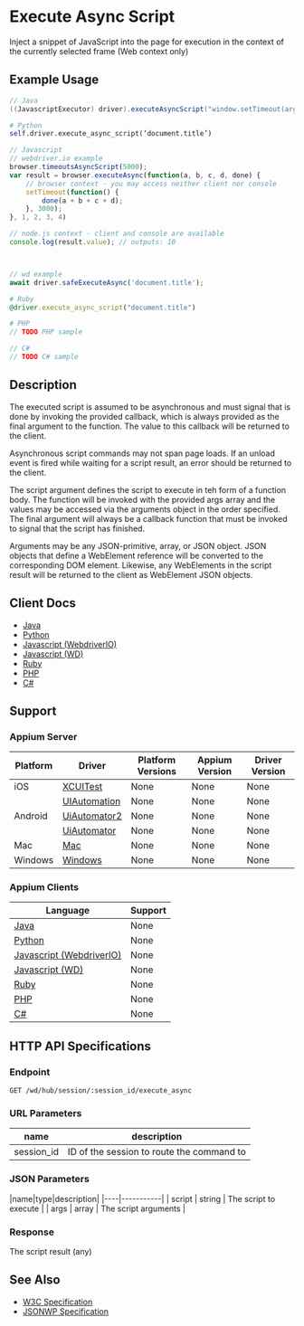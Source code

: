 # Execute Async Script

Inject a snippet of JavaScript into the page for execution in the context of the currently selected frame (Web context only)
## Example Usage

```java
// Java
((JavascriptExecutor) driver).executeAsyncScript("window.setTimeout(arguments[arguments.length - 1], 500);");

```

```python
# Python
self.driver.execute_async_script(‘document.title’)

```

```javascript
// Javascript
// webdriver.io example
browser.timeoutsAsyncScript(5000);
var result = browser.executeAsync(function(a, b, c, d, done) {
    // browser context - you may access neither client nor console
    setTimeout(function() {
        done(a + b + c + d);
    }, 3000);
}, 1, 2, 3, 4)

// node.js context - client and console are available
console.log(result.value); // outputs: 10



// wd example
await driver.safeExecuteAsync('document.title');

```

```ruby
# Ruby
@driver.execute_async_script("document.title")

```

```php
# PHP
// TODO PHP sample

```

```csharp
// C#
// TODO C# sample

```


## Description

The executed script is assumed to be asynchronous and must signal that is done by invoking the provided callback, which is always provided as the final argument to the function. The value to this callback will be returned to the client.

Asynchronous script commands may not span page loads. If an unload event is fired while waiting for a script result, an error should be returned to the client.

The script argument defines the script to execute in teh form of a function body. The function will be invoked with the provided args array and the values may be accessed via the arguments object in the order specified. The final argument will always be a callback function that must be invoked to signal that the script has finished.

Arguments may be any JSON-primitive, array, or JSON object. JSON objects that define a WebElement reference will be converted to the corresponding DOM element. Likewise, any WebElements in the script result will be returned to the client as WebElement JSON objects.


## Client Docs

 * [Java](https://seleniumhq.github.io/selenium/docs/api/java/org/openqa/selenium/remote/RemoteWebDriver.html#executeAsyncScript-java.lang.String-java.lang.Object...-) 
 * [Python](http://selenium-python.readthedocs.io/api.html#selenium.webdriver.remote.webdriver.WebDriver.execute_async_script) 
 * [Javascript (WebdriverIO)](http://webdriver.io/api/protocol/executeAsync.html) 
 * [Javascript (WD)](https://github.com/admc/wd/blob/master/lib/commands.js#L182) 
 * [Ruby](http://www.rubydoc.info/gems/selenium-webdriver/Selenium/WebDriver/Driver:execute_async_script) 
 * [PHP](https://github.com/appium/php-client/) 
 * [C#](https://github.com/appium/appium-dotnet-driver/) 

## Support

### Appium Server

|Platform|Driver|Platform Versions|Appium Version|Driver Version|
|--------|----------------|------|--------------|--------------|
| iOS | [XCUITest](/docs/en/drivers/ios-xcuitest.md) | None | None | None |
|  | [UIAutomation](/docs/en/drivers/ios-uiautomation.md) | None | None | None |
| Android | [UiAutomator2](/docs/en/drivers/android-uiautomator2.md) | None | None | None |
|  | [UiAutomator](/docs/en/drivers/android-uiautomator.md) | None | None | None |
| Mac | [Mac](/docs/en/drivers/mac.md) | None | None | None |
| Windows | [Windows](/docs/en/drivers/windows.md) | None | None | None |

### Appium Clients 

|Language|Support|
|--------|-------|
|[Java](https://github.com/appium/java-client/releases/latest)| None |
|[Python](https://github.com/appium/python-client/releases/latest)| None |
|[Javascript (WebdriverIO)](http://webdriver.io/index.html)| None |
|[Javascript (WD)](https://github.com/admc/wd/releases/latest)| None |
|[Ruby](https://github.com/appium/ruby_lib/releases/latest)| None |
|[PHP](https://github.com/appium/php-client/releases/latest)| None |
|[C#](https://github.com/appium/appium-dotnet-driver/releases/latest)| None |

## HTTP API Specifications

### Endpoint

`GET /wd/hub/session/:session_id/execute_async`

### URL Parameters

|name|description|
|----|-----------|
|session_id|ID of the session to route the command to|

### JSON Parameters

|name|type|description|
|----|-----------|
| script | string | The script to execute |
| args | array | The script arguments |

### Response

The script result (any)

## See Also

* [W3C Specification](https://www.w3.org/TR/webdriver/#dfn-execute-async-script)
* [JSONWP Specification](https://github.com/SeleniumHQ/selenium/wiki/JsonWireProtocol#sessionsessionidexecute_async)
